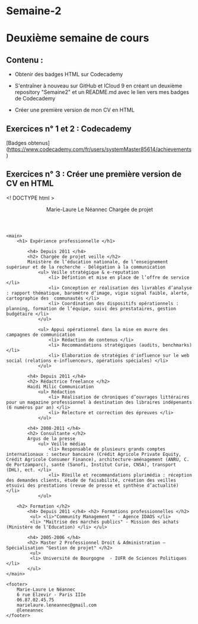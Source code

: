 # Semaine-2
# Deuxième semaine de cours


## Contenu :

* Obtenir des badges HTML sur Codecademy

* S'entraîner à nouveau sur GitHub et ICloud 9 en créant un deuxième repository "Semaine2" et un README.md avec le lien vers mes badges de Codecademy

* Créer une première version de mon CV en HTML



## Exercices n° 1 et 2 : Codecademy

[Badges obtenus] (https://www.codecademy.com/fr/users/systemMaster85614/achievements)



## Exercices n° 3 : Créer une première version de CV en HTML


<! DOCTYPE html >
<html>
    <header> 
        Marie-Laure Le Néannec
        Chargée de projet 
    </header>
    
    <main>
        <h1> Expérience professionnelle </h1>
            
            <h4> Depuis 2011 </h4>
            <h2> Chargée de projet veille </h2>
            Ministère de l’éducation nationale, de l’enseignement supérieur et de la recherche - Délégation à la communication
                <ul> Veille stratégique & e-reputation
                    <li> Défintion et mise en place de l’offre de service </li>
                    <li> Conception er réalisation des livrables d’analyse : rapport thématique, baromètre d’image, vigie signal faible, alerte, cartographie des  communautés </li>
                    <li> Coordination des dispositifs opérationnels : planning, formation de l’équipe, suivi des prestataires, gestion budgétaire </li>
                </ul>
            
                <ul> Appui opérationnel dans la mise en œuvre des campagnes de communication
                    <li> Rédaction de contenus </li>
                    <li> Recommandations stratégiques (audits, benchmarks) </li>
                    <li> Elaboration de stratégies d'influence sur le web social (relations e-influenceurs, opérations spéciales) </li>
                </ul>
            
            <h4> Depuis 2011 </h4>
            <h2> Rédactrice freelance </h2>
            Haidi Milic Communication
                <ul> Rédaction
                    <li> Réalisation de chroniques d’ouvrages littéraires pour un magazine professionnel à destination des libraires indépenants (6 numéros par an) </li>
                    <li> Relecture et correction des épreuves </li>
                </ul>

            <h4> 2008-2011 </h4>
            <h2> Consultante </h2>
            Argus de la presse
                <ul> Veille médias
                    <li> Responsable de plusieurs grands comptes internationaux : secteur bancaire (Crédit Agricole Private Equity, Crédit Agricole Consumer Finance), architecture-aménagement (ANRU, C. de Portzamparc), santé (Sanofi, Institut Curie, CNSA), transport (DHL), ect. </li>
                    <li> RVeille et recommandations plurimédia : réception des demandes clients, étude de faisabilité, création des veilles etsuivi des prestations (revue de presse et synthèse d’actualité) </li>
                </ul>

        <h2> Formation </h2>
            <h4> Depuis 2011 </h4> <h2> Formations professionnelles </h2>             
             <ul> <li>"Community Management " - Agence IDAOS </li>
             <li> "Maitrise des marchés publics" - Mission des achats (Ministère de l'Education) </li> </ul>

            <h4> 2005-2006 </h4>
            <h2> Master 2 Professionnel Droit & Administration – Spécialisation "Gestion de projet" </h2>             
             <ul>
             <li> Université de Bourgogne  - IUFR de Sciences Politiques </li>
            </ul>          
    </main>

    <footer>
        Marie-Laure Le Néannec
        6 rue Elzevir - Paris IIIe
        06.87.02.45.75
        marielaure.leneannec@gmail.com
        @leneannec
    </footer>

</html>